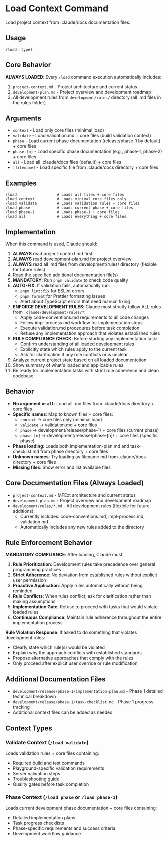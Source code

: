 # Load Context Command

Load project context from .claude/docs documentation files.

## Usage

```
/load [type]
```

## Core Behavior

**ALWAYS LOADED**: Every `/load` command execution automatically includes:
1. `project-context.md` - Project architecture and current status
2. `development-plan.md` - Project overview and development roadmap
3. All development rules from `development/rules/` directory (all .md files in the rules folder)

## Arguments

- `context` - Load only core files (minimal load)
- `validate` - Load validation.md + core files (build validation context)
- `phase` - Load current phase documentation (release/phase-1 by default) + core files
- `phase-[n]` - Load specific phase documentation (e.g., phase-1, phase-2) + core files
- `all` - Load all .claude/docs files (default) + core files
- `[filename]` - Load specific file from .claude/docs directory + core files

## Examples

```
/load                  # Loads all files + core files
/load context          # Loads minimal core files only
/load validate         # Loads validation rules + core files
/load phase            # Loads current phase + core files
/load phase-1          # Loads phase-1 + core files
/load all              # Loads everything + core files
```

## Implementation

When this command is used, Claude should:

1. **ALWAYS** read project-context.md first
2. **ALWAYS** read development-plan.md for project overview
3. **ALWAYS** read all .md files from development/rules/ directory (flexible for future rules)
4. Read the specified additional documentation file(s)
5. **MANDATORY**: Run `pnpm validate` to check code quality
6. **AUTO-FIX**: If validation fails, automatically run:
   - `pnpm lint:fix` for ESLint errors
   - `pnpm format` for Prettier formatting issues
   - Alert about TypeScript errors that need manual fixing
7. **ENFORCE DEVELOPMENT RULES**: Claude must strictly follow ALL rules from `.claude/development/rules/*`:
   - Apply code-conventions.md requirements to all code changes
   - Follow impl-process.md workflow for implementation steps
   - Execute validation.md procedures before task completion
   - Refuse any implementation approach that violates established rules
8. **RULE COMPLIANCE CHECK**: Before starting any implementation task:
   - Confirm understanding of all loaded development rules
   - Explicitly state which rules apply to the current task
   - Ask for clarification if any rule conflicts or is unclear
9. Analyze current project state based on all loaded documentation
10. Show summary of what's loaded and applicable rules
11. Be ready for implementation tasks with strict rule adherence and clean codebase

## Behavior

- **No argument or `all`**: Load all .md files from .claude/docs directory + core files
- **Specific names**: Map to known files + core files:
  - `context` → core files only (minimal load)
  - `validate` → validation.md + core files
  - `phase` → development/release/phase-1/ + core files (current phase)
  - `phase-[n]` → development/release/phase-[n]/ + core files (specific phase)
- **Phase loading**: Loads both implementation-plan.md and task-checklist.md from phase directory + core files
- **Unknown names**: Try loading as filename.md from .claude/docs directory + core files
- **Missing files**: Show error and list available files

## Core Documentation Files (Always Loaded)

- `project-context.md` - MFExt architecture and current status
- `development-plan.md` - Project overview and development roadmap
- `development/rules/*.md` - All development rules (flexible for future additions):
  - Currently includes: code-conventions.md, impl-process.md, validation.md
  - Automatically includes any new rules added to the directory

## Rule Enforcement Behavior

**MANDATORY COMPLIANCE**: After loading, Claude must:

1. **Rule Prioritization**: Development rules take precedence over general programming practices
2. **Strict Adherence**: No deviation from established rules without explicit user permission
3. **Proactive Application**: Apply rules automatically without being reminded
4. **Rule Conflicts**: When rules conflict, ask for clarification rather than making assumptions
5. **Implementation Gate**: Refuse to proceed with tasks that would violate loaded rules
6. **Continuous Compliance**: Maintain rule adherence throughout the entire implementation process

**Rule Violation Response**: If asked to do something that violates development rules:
- Clearly state which rule(s) would be violated
- Explain why the approach conflicts with established standards
- Propose alternative approaches that comply with the rules
- Only proceed after explicit user override or rule modification

## Additional Documentation Files

- `development/release/phase-1/implementation-plan.md` - Phase 1 detailed technical breakdown
- `development/release/phase-1/task-checklist.md` - Phase 1 progress tracking
- Additional context files can be added as needed

## Context Types

### Validate Context (`/load validate`)
Loads validation rules + core files containing:
- Required build and test commands
- Playground-specific validation requirements
- Server validation steps
- Troubleshooting guide
- Quality gates before task completion

### Phase Context (`/load phase` or `/load phase-1`)
Loads current development phase documentation + core files containing:
- Detailed implementation plans
- Task progress checklists
- Phase-specific requirements and success criteria
- Development workflow guidance